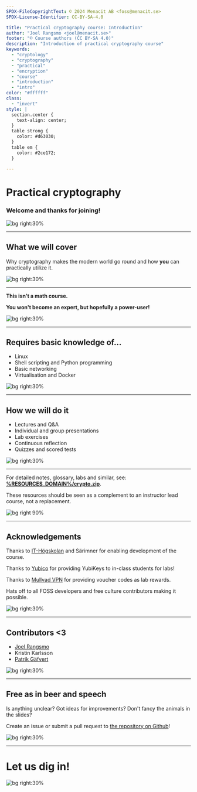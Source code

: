 ```yaml
---
SPDX-FileCopyrightText: © 2024 Menacit AB <foss@menacit.se>
SPDX-License-Identifier: CC-BY-SA-4.0

title: "Practical cryptography course: Introduction"
author: "Joel Rangsmo <joel@menacit.se>"
footer: "© Course authors (CC BY-SA 4.0)"
description: "Introduction of practical cryptography course"
keywords:
  - "cryptology"
  - "cryptography"
  - "practical"
  - "encryption"
  - "course"
  - "introduction"
  - "intro"
color: "#ffffff"
class:
  - "invert"
style: |
  section.center {
    text-align: center;
  }
  table strong {
    color: #d63030;
  }
  table em {
    color: #2ce172;
  }

---
```

<!-- _footer: "%ATTRIBUTION_PREFIX% Bret Bernhoft (CC0 1.0)" -->
# Practical cryptography
### Welcome and thanks for joining!

![bg right:30%](images/00-cyberpunk.jpg)

<!--
Welcome participants and wait for everyone to get settled.
Introduction of the lecturers and their background.

Segue: In this part of the course we'll talk about cryptography...
-->

---
<!-- _footer: "%ATTRIBUTION_PREFIX% ESA (CC BY-SA 3.0 IGO)" -->
## What we will cover
Why cryptography makes the modern world go round and how **you** can practically utilize it.

![bg right:30%](images/00-satellite_photo.jpg)

<!--
- Sounds quite hyperbolic, doesn't it?

- Examples of how you already relied on it today

- Did you go to take the bus/subway this morning? Did you check your bank account? Did you send a
nude/talk to your psychologist online? Did you buy a sandwich? Did you connect to school wifi? Then
you've relied on cryptography. So do spooks, dissidents, mega-corps and criminals.

- What first comes to mind when talking about cryptography is encryption, that is to keep
information secret, but as we'll see throughout the course there are many other use-cases.
-->

---
<!-- _footer: "%ATTRIBUTION_PREFIX% Damien McMahon (CC BY 2.0)" -->
**This isn't a math course.**  
  
**You won't become an expert,
but hopefully a power-user!**

![bg right:30%](images/00-satellite_dish.jpg)

<!--
- Cryptography relies on a lot of mathematical voodoo

- While important knowledge, the mathematical/technical implementation details isn't necessarily
required to make use of the technology

- The are lots of great resources online for those interested in dark magic behind cryptography,
but the focus on this course will be highly practical and the majority of time will be spent on how
various cryptographic primitives/technologies can be used and when they shouldn't be

- It's a huge subject, we won't be able to go into details regarding everything but instead focus
on the most relevant areas
-->

---
<!-- _footer: "%ATTRIBUTION_PREFIX% Fritzchens Fritz (CC0 1.0)" -->
## Requires basic knowledge of...
- Linux
- Shell scripting and Python programming
- Basic networking
- Virtualisation and Docker

![bg right:30%](images/00-chip_closeup.jpg)

---
<!-- _footer: "%ATTRIBUTION_PREFIX% Amy Nelson (CC BY 3.0)" -->
## How we will do it
- Lectures and Q&A
- Individual and group presentations
- Lab exercises
- Continuous reflection
- Quizzes and scored tests

![bg right:30%](images/00-lizard.jpg)

<!--
- We'll cover lots of things in a short amount of time

- In order to be able to do this we'll use scientifically proven methods to Make It Stick

- Basically what the slide says

- Don't forget to have fun!

- If available, show detailed course schedule
-->

---
For detailed notes, glossary, labs and similar, see:   
**[%RESOURCES_DOMAIN%/crypto.zip](https://%RESOURCES_DOMAIN%/crypto.zip)**.  
  
These resources should be seen as a complement to an instructor lead course, not a replacement.

![bg right 90%](qr_codes/presentation_zip.link.svg)

<!--
- There are several resources to help you learn

- Speaker notes in slides are heavily recommended for recaps/deep diving

- May also be available through LMS, depending on how the course is consumed

- The course is designed to be instructor lead, won't make the most of it on your own, see as aid

- Presentations may be recorded, but only the speaker side for good and bad
-->

---
<!-- _footer: "%ATTRIBUTION_PREFIX% Sergio Delgado (CC BY 2.0)" -->
## Acknowledgements
Thanks to [IT-Högskolan](https://www.iths.se/) and Särimner for enabling development of the course.
  
Thanks to [Yubico](https://www.yubico.com/) for providing YubiKeys to in-class students for labs!    
  
Thanks to [Mullvad VPN](https://mullvad.net/) for providing voucher codes as lab rewards.  
  
Hats off to all FOSS developers and free culture contributors making it possible.

![bg right:30%](images/00-sloth.jpg)

<!--
The course wouldn't be available if it wasn't for financial support - Thanks!
-->

---
<!-- _footer: "%ATTRIBUTION_PREFIX% Sergio Delgado (CC BY 2.0)" -->
## Contributors <3
- [Joel Rangsmo](https://github.com/doctor-love)
- Kristin Karlsson
- [Patrik Gäfvert](https://github.com/patrikgafvert)

![bg right:30%](images/00-sloth.jpg)

<!--
People who have contributed to the course
-->

---
<!-- _footer: "%ATTRIBUTION_PREFIX% Jorge Franganillo (CC BY 2.0)" -->
## Free as in beer and speech
Is anything unclear? Got ideas for improvements? Don't fancy the animals in the slides?  
  
Create an issue or submit a pull request to
[the repository on Github](https://github.com/menacit/practical\_cryptography\_course)!

![bg right:30%](images/00-forest.jpg)

<!--
- Encourage participants to make the course better

- Learners are likely the best to provide critique, lecturers are likely a bit home-blind

- No cats or dogs allowed!

- Feel free to share it with friends or use it yourself later in your career
-->

---
<!-- _footer: "%ATTRIBUTION_PREFIX% Dennis van Zuijlekom (CC BY-SA 2.0)" -->
# Let us dig in!

![bg right:30%](images/00-lock.jpg)
